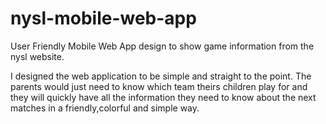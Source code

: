 # nysl-mobile-web-app
User Friendly Mobile Web App design to show game information from the nysl website.

I designed the web application to be simple and straight to the point. The parents would just need to know which team theirs children play for and they will quickly have all the information they need to know about the next matches in a friendly,colorful and simple way. 
